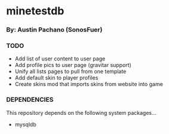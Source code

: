 # minetestdb
### By: Austin Pachano (SonosFuer)

### TODO
- Add list of user content to user page
- Add profile pics to user page (gravitar support)
- Unify all lists pages to pull from one template
- Add default skin to player profiles
- Create skins mod that imports skins from website into game

### DEPENDENCIES
This repository depends on the following system packages...
* mysqldb
